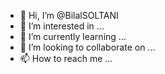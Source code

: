 - 👋 Hi, I’m @BilalSOLTANI
- 👀 I’m interested in ...
- 🌱 I’m currently learning ...
- 💞️ I’m looking to collaborate on ...
- 📫 How to reach me ...

<!---
BilalSOLTANI/BilalSOLTANI is a ✨ special ✨ repository because its `README.md` (this file) appears on your GitHub profile.
You can click the Preview link to take a look at your changes.
--->
